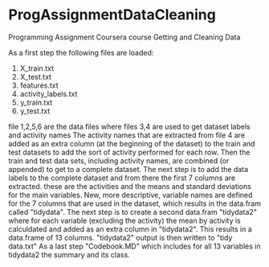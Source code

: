 # ProgAssignmentDataCleaning
Programming Assignment Coursera course Getting and Cleaning Data

As a first step the following files are loaded:
1. X_train.txt
2. X_test.txt
3. features.txt
4. activity_labels.txt
5. y_train.txt
6. y_test.txt

file 1,2,5,6 are the data files where files 3,4 are used to get dataset labels and activity names
The activity names that are extracted from file 4 are added as an extra column (at the beginning of the dataset) to the train and test datasets to add the sort of activity performed for each row.
Then the train and test data sets, including activity names, are combined (or appended) to get to a complete dataset.
The next step is to add the data labels to the complete dataset and from there the first 7 columns are extracted. these are the activities and the means and standard deviations for the main variables.
New, more descriptive, variable names are defined for the 7 columns that are used in the dataset, which results in the data.fram called "tidydata".
The next step is to create a second data.fram "tidydata2" where for each variable (excluding the activity) the mean by activity is calculdated and added as an extra column in "tidydata2". This results in a data.frame of 13 columns.
"tidydata2" output is then written to "tidy data.txt"
As a last step "Codebook.MD" which includes for all 13 variables in tidydata2 the summary and its class.
